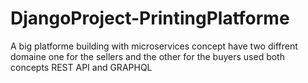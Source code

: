 # DjangoProject-PrintingPlatforme
A big platforme building with microservices concept have two diffrent domaine one for the sellers and the other for the buyers  used both concepts REST API and GRAPHQL
